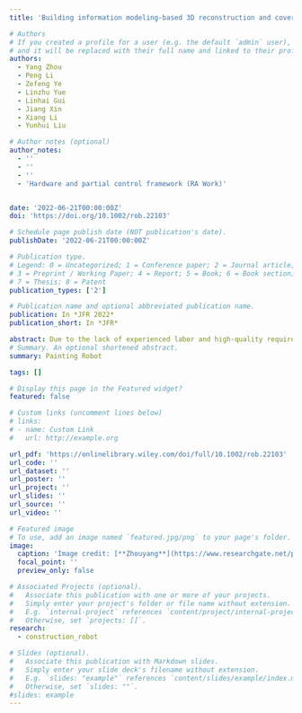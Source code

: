 ```yaml
---
title: 'Building information modeling‐based 3D reconstruction and coverage planning enabled automatic painting of interior walls using a novel painting robot in construction'

# Authors
# If you created a profile for a user (e.g. the default `admin` user), write the username (folder name) here
# and it will be replaced with their full name and linked to their profile.
authors:
  - Yang Zhou
  - Peng Li
  - Zefeng Ye
  - Linzhu Yue
  - Linhai Gui
  - Jiang Xin
  - Xiang Li
  - Yunhui Liu

# Author notes (optional)
author_notes:
  - ''
  - ''
  - ''
  - 'Hardware and partial control framework (RA Work)'


date: '2022-06-21T00:00:00Z'
doi: 'https://doi.org/10.1002/rob.22103'

# Schedule page publish date (NOT publication's date).
publishDate: '2022-06-21T00:00:00Z'

# Publication type.
# Legend: 0 = Uncategorized; 1 = Conference paper; 2 = Journal article;
# 3 = Preprint / Working Paper; 4 = Report; 5 = Book; 6 = Book section;
# 7 = Thesis; 8 = Patent
publication_types: ['2']

# Publication name and optional abbreviated publication name.
publication: In *JFR 2022*
publication_short: In *JFR*

abstract: Due to the lack of experienced labor and high-quality requirements, interior painting task calls for robotic solutions in the construction field. This paper presents a robotic system aiming for the automatic interior wall painting task. The new painting robot comprises an omnidirectional mobile base and a seven degrees-of-freedom (7-DOF) redundant manipulator consisting of a 6-DOF robot arm and a 1-DOF lifting mechanism to make the painting task more flexible. Further, a building information modeling-based three-dimensional (3D) reconstruction approach is used to obtain the complete 3D model of all walls in the interior environment for automatic painting. Moreover, we propose a two-stage coverage planning framework to automatically generate optimal mobile base paths and manipulator trajectories to paint the walls. In the proposed framework, the global planner plans the painting waypoints sequence optimally. The local planner generates the mobile base poses by a new evaluation function which both ensures coverage of all painting waypoints and optimizes robot paths length. The results of field tests showed that the whole painting robot system has high environment adaptability to paint interior walls automatically. Furthermore, the planning results can significantly reduce total robot paths length compared with the previous studies. The painting robot can automatically finish a painting of 46.3 square meter in 59.3 mins, and this performance verifies the proposed design and algorithms.
# Summary. An optional shortened abstract.
summary: Painting Robot

tags: []

# Display this page in the Featured widget?
featured: false

# Custom links (uncomment lines below)
# links:
# - name: Custom Link
#   url: http://example.org

url_pdf: 'https://onlinelibrary.wiley.com/doi/full/10.1002/rob.22103'
url_code: ''
url_dataset: ''
url_poster: ''
url_project: ''
url_slides: ''
url_source: ''
url_video: ''

# Featured image
# To use, add an image named `featured.jpg/png` to your page's folder.
image:
  caption: 'Image credit: [**Zhouyang**](https://www.researchgate.net/profile/Zhou-Yang-18/research)'
  focal_point: ''
  preview_only: false

# Associated Projects (optional).
#   Associate this publication with one or more of your projects.
#   Simply enter your project's folder or file name without extension.
#   E.g. `internal-project` references `content/project/internal-project/index.md`.
#   Otherwise, set `projects: []`.
research:
  - construction_robot

# Slides (optional).
#   Associate this publication with Markdown slides.
#   Simply enter your slide deck's filename without extension.
#   E.g. `slides: "example"` references `content/slides/example/index.md`.
#   Otherwise, set `slides: ""`.
#slides: example
---
```

